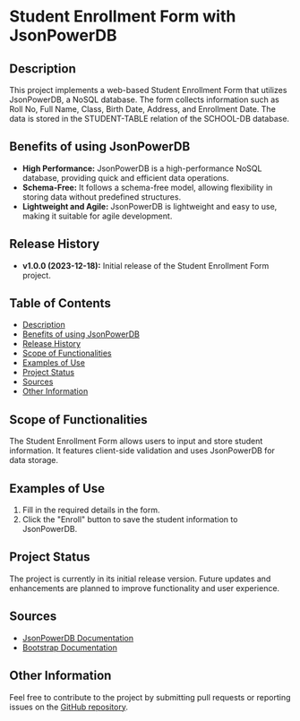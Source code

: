 # Student Enrollment Form with JsonPowerDB

## Description
This project implements a web-based Student Enrollment Form that utilizes JsonPowerDB, a NoSQL database. The form collects information such as Roll No, Full Name, Class, Birth Date, Address, and Enrollment Date. The data is stored in the STUDENT-TABLE relation of the SCHOOL-DB database.

## Benefits of using JsonPowerDB
- **High Performance:** JsonPowerDB is a high-performance NoSQL database, providing quick and efficient data operations.
- **Schema-Free:** It follows a schema-free model, allowing flexibility in storing data without predefined structures.
- **Lightweight and Agile:** JsonPowerDB is lightweight and easy to use, making it suitable for agile development.

## Release History
- **v1.0.0 (2023-12-18):** Initial release of the Student Enrollment Form project.

## Table of Contents
- [Description](#description)
- [Benefits of using JsonPowerDB](#benefits-of-using-jsonpowerdb)
- [Release History](#release-history)
- [Scope of Functionalities](#scope-of-functionalities)
- [Examples of Use](#examples-of-use)
- [Project Status](#project-status)
- [Sources](#sources)
- [Other Information](#other-information)

## Scope of Functionalities
The Student Enrollment Form allows users to input and store student information. It features client-side validation and uses JsonPowerDB for data storage.

## Examples of Use
1. Fill in the required details in the form.
2. Click the "Enroll" button to save the student information to JsonPowerDB.

## Project Status
The project is currently in its initial release version. Future updates and enhancements are planned to improve functionality and user experience.

## Sources
- [JsonPowerDB Documentation](https://jsonpowerdb.com/)
- [Bootstrap Documentation](https://getbootstrap.com/docs/3.4/)

## Other Information
Feel free to contribute to the project by submitting pull requests or reporting issues on the [GitHub repository](https://github.com/yourusername/student-enrollment-form).
